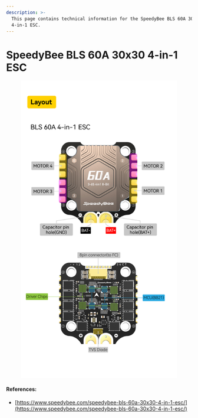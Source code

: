 ```yaml
---
description: >-
  This page contains technical information for the SpeedyBee BLS 60A 30x30
  4-in-1 ESC.
---
```


# SpeedyBee BLS 60A 30x30 4-in-1 ESC



<figure><img src="../.gitbook/assets/speedybee_bls_60a_esc.jpg" alt=""><figcaption></figcaption></figure>

#### References:

* [https://www.speedybee.com/speedybee-bls-60a-30x30-4-in-1-esc/](https://www.speedybee.com/speedybee-bls-60a-30x30-4-in-1-esc/)
